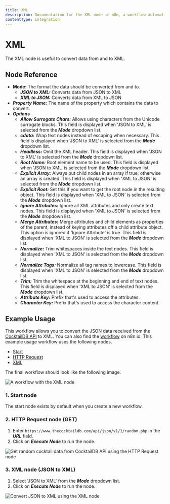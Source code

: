```yaml
---
title: XML
description: Documentation for the XML node in n8n, a workflow automation platform. Includes guidance on usage, and links to examples.
contentType: integration
---
```


# XML

The XML node is useful to convert data from and to XML.

## Node Reference

- **Mode:** The format the data should be converted from and to.
	- ***JSON to XML:*** Converts data from JSON to XML
    - ***XML to JSON:*** Converts data from XML to JSON
- ***Property Name:*** The name of the property which contains the data to convert. 
- ***Options***
	- ***Allow Surrogate Chars:*** Allows using characters from the Unicode surrogate blocks. This field is displayed when 'JSON to XML' is selected from the ***Mode*** dropdown list.
    - ***cdata:***  Wrap text nodes instead of escaping when necessary. This field is displayed when 'JSON to XML' is selected from the ***Mode*** dropdown list.
    - ***Headless:*** Omit the XML header. This field is displayed when 'JSON to XML' is selected from the ***Mode*** dropdown list.
    - ***Root Name:*** Root element name to be used. This field is displayed when 'JSON to XML' is selected from the ***Mode*** dropdown list.
    - ***Explicit Array:*** Always put child nodes in an array if true; otherwise an array is created. This field is displayed when 'XML to JSON' is selected from the ***Mode*** dropdown list.
    - ***Explicit Root:*** Set this if you want to get the root node in the resulting object. This field is displayed when 'XML to JSON' is selected from the ***Mode*** dropdown list.
    - ***Ignore Attributes:*** Ignore all XML attributes and only create text nodes. This field is displayed when 'XML to JSON' is selected from the ***Mode*** dropdown list.
    - ***Merge Attributes:*** Merge attributes and child elements as properties of the parent, instead of keying attributes off a child attribute object. This option is ignored if 'Ignore Attribute' is true. This field is displayed when 'XML to JSON' is selected from the ***Mode*** dropdown list.
    - ***Normalize:*** Trim whitespaces inside the text nodes. This field is displayed when 'XML to JSON' is selected from the ***Mode*** dropdown list.
    - ***Normalize Tags:*** Normalize all tag names to lowercase. This field is displayed when 'XML to JSON' is selected from the ***Mode*** dropdown list.
    - ***Trim:*** Trim the whitespace at the beginning and end of text nodes. This field is displayed when 'XML to JSON' is selected from the ***Mode*** dropdown list.
    - ***Attribute Key:*** Prefix that's used to access the attributes.
    - ***Character Key:*** Prefix that's used to access the character content.


## Example Usage

This workflow allows you to convert the JSON data received from the [CocktailDB API](https://www.thecocktaildb.com/) to XML. You can also find the [workflow](https://n8n.io/workflows/661) on n8n.io. This example usage workflow uses the following nodes.
- [Start](/integrations/builtin/core-nodes/n8n-nodes-base.start/)
- [HTTP Request](/integrations/builtin/core-nodes/n8n-nodes-base.httprequest/)
- [XML]()

The final workflow should look like the following image.

![A workflow with the XML node](/_images/integrations/builtin/core-nodes/xml/workflow.png)

### 1. Start node

The start node exists by default when you create a new workflow.


### 2. HTTP Request node (GET)

1. Enter `https://www.thecocktaildb.com/api/json/v1/1/random.php` in the ***URL*** field.
2. Click on ***Execute Node*** to run the node.

![Get random cocktail data from CocktailDB API using the HTTP Request node](/_images/integrations/builtin/core-nodes/xml/httprequest_node.png)


### 3. XML node (JSON to XML)

1. Select 'JSON to XML' from the ***Mode*** dropdown list.
2. Click on ***Execute Node*** to run the node.

![Convert JSON to XML using the XML node](/_images/integrations/builtin/core-nodes/xml/xml_node.png)


